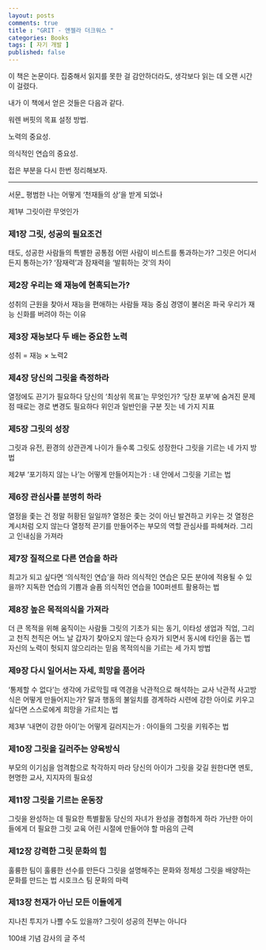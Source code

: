 ```yaml
---
layout: posts
comments: true
title : "GRIT - 앤젤라 더크워스 "
categories: Books
tags: [ 자기 개발 ]
published: false
---
```


이 책은 논문이다. 집중해서 읽지를 못한 걸 감안하더라도, 생각보다 읽는 데 오랜 시간이 걸렸다. 

내가 이 책에서 얻은 것들은 다음과 같다.

워렌 버핏의 목표 설정 방법.

노력의 중요성.

의식적인 연습의 중요성.

접은 부분을 다시 한번 정리해보자.



---
서문_ 평범한 나는 어떻게 ‘천재들의 상’을 받게 되었나

제1부 그릿이란 무엇인가

### 제1장 그릿, 성공의 필요조건
태도, 성공한 사람들의 특별한 공통점
어떤 사람이 비스트를 통과하는가?
그릿은 어디서든지 통하는가?
‘잠재력’과 잠재력을 ‘발휘하는 것’의 차이

### 제2장 우리는 왜 재능에 현혹되는가?
성취의 근원을 찾아서
재능을 편애하는 사람들
재능 중심 경영이 불러온 파국
우리가 재능 신화를 버려야 하는 이유

### 제3장 재능보다 두 배는 중요한 노력
성취 = 재능 × 노력2

### 제4장 당신의 그릿을 측정하라
열정에도 끈기가 필요하다
당신의 ‘최상위 목표’는 무엇인가?
‘당찬 포부’에 숨겨진 문제점
때로는 경로 변경도 필요하다
위인과 일반인을 구분 짓는 네 가지 지표

### 제5장 그릿의 성장
그릿과 유전, 환경의 상관관계
나이가 들수록 그릿도 성장한다
그릿을 기르는 네 가지 방법

제2부 ‘포기하지 않는 나’는 어떻게 만들어지는가 : 내 안에서 그릿을 기르는 법

### 제6장 관심사를 분명히 하라
열정을 좇는 건 정말 허황된 일일까?
열정은 좇는 것이 아닌 발견하고 키우는 것
열정은 계시처럼 오지 않는다
열정적 끈기를 만들어주는 부모의 역할
관심사를 파헤쳐라. 그리고 인내심을 가져라

### 제7장 질적으로 다른 연습을 하라
최고가 되고 싶다면 ‘의식적인 연습’을 하라
의식적인 연습은 모든 분야에 적용될 수 있을까?
지독한 연습의 기쁨과 슬픔
의식적인 연습을 100퍼센트 활용하는 법

### 제8장 높은 목적의식을 가져라
더 큰 목적을 위해 움직이는 사람들
그릿의 기초가 되는 동기, 이타성
생업과 직업, 그리고 천직
천직은 어느 날 갑자기 찾아오지 않는다
승자가 되면서 동시에 타인을 돕는 법
자신의 노력이 헛되지 않으리라는 믿음
목적의식을 기르는 세 가지 방법

### 제9장 다시 일어서는 자세, 희망을 품어라
‘통제할 수 없다’는 생각에 가로막힐 때
역경을 낙관적으로 해석하는 교사
낙관적 사고방식은 어떻게 만들어지는가?
말과 행동의 불일치를 경계하라
시련에 강한 아이로 키우고 싶다면
스스로에게 희망을 가르치는 법

제3부 ‘내면이 강한 아이’는 어떻게 길러지는가 : 아이들의 그릿을 키워주는 법

### 제10장 그릿을 길러주는 양육방식
부모의 이기심을 엄격함으로 착각하지 마라
당신의 아이가 그릿을 갖길 원한다면
멘토, 현명한 교사, 지지자의 필요성

### 제11장 그릿을 기르는 운동장
그릿을 완성하는 데 필요한 특별활동
당신의 자녀가 완성을 경험하게 하라
가난한 아이들에게 더 필요한 그릿 교육
어린 시절에 만들어야 할 마음의 근력

### 제12장 강력한 그릿 문화의 힘
훌륭한 팀이 훌륭한 선수를 만든다
그릿을 설명해주는 문화와 정체성
그릿을 배양하는 문화를 만드는 법
시호크스 팀 문화의 마력

### 제13장 천재가 아닌 모든 이들에게
지나친 투지가 나쁠 수도 있을까?
그릿이 성공의 전부는 아니다

100쇄 기념 감사의 글
주석